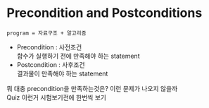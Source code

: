 # Precondition and Postconditions
```
program = 자료구조 + 알고리즘  
```

- Precondition : 사전조건   
 함수가 실행하기 전에 만족해야 하는 statement
- Postcondition : 사후조건  
 결과물이 만족해야 하는 statement

뭐 대충 precondition을 만족하는것은? 이런 문제가 나오지 않을까  
Quiz 이런거 시험보기전에 한번씩 보기